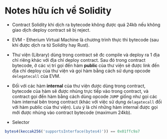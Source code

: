 # Notes hữu ích về Solidity

- Contract Solidity khi dịch ra bytecode không được quá 24kb nếu không giao dịch deploy contract sẽ bị reject.

- EVM - Etherium Virtual Machine là chương trình thực thi bytecode (sau khi được dịch ra từ Solidity hay Rust).

- Thư viện (Library) dùng trong contract sẽ đc compile và deploy ra 1 địa chỉ riêng khác với địa chỉ deploy contract. Sau đó trong contract bytecode, ở các vị trí gọi đến hàm **public** của thư viện sẽ được link đến địa chỉ deploy của thư viện và gọi hàm bằng cách sử dụng opcode `delegatecall` của EVM.

- Đối với các hàm **internal** của thư viện được dùng trong contract, bytecode của hàm sẽ được nhúng trực tiếp vào trong contract, và contract gọi đến hàm bằng cách dùng opcode `JUMP` giống như gọi các hàm internal bên trong contract (khác với việc sử dụng `delagatecall` đối với hàm public của thư viện). Lưu ý là chỉ những hàm internal được gọi mới được nhúng vào contract bytecode (maximum 24kb).

- Selector

```js
bytes4(keccak256('supportsInterface(bytes4)')) == 0x01ffc9a7
```


